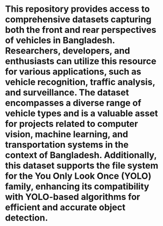 # This repository provides access to comprehensive datasets capturing both the front and rear perspectives of vehicles in Bangladesh. Researchers, developers, and enthusiasts can utilize this resource for various applications, such as vehicle recognition, traffic analysis, and surveillance. The dataset encompasses a diverse range of vehicle types and is a valuable asset for projects related to computer vision, machine learning, and transportation systems in the context of Bangladesh. Additionally, this dataset supports the file system for the You Only Look Once (YOLO) family, enhancing its compatibility with YOLO-based algorithms for efficient and accurate object detection.
